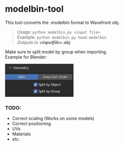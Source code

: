 # modelbin-tool
This tool converts the .modelbin format to Wavefront obj.   

>Usage: `python modelbin.py <input file>`  
>Example: `python modelbin.py hood.modelbin`  
>*Outputs to **\<inputfile>.obj***


Make sure to split model by group when importing.  
Example for Blender:  

![](./split-by-groups.png)

### **TODO**:
- Correct scaling (Works on some models)
- Correct positioning
- UVs
- Materials
- etc.
